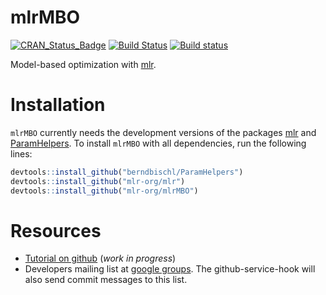 # mlrMBO

[![CRAN_Status_Badge](http://www.r-pkg.org/badges/version/mlrMBO)](https://cran.r-project.org/package=mlrMBO)
[![Build Status](https://travis-ci.org/mlr-org/mlrMBO.png?branch=master)](https://travis-ci.org/mlr-org/mlrMBO)
[![Build status](https://ci.appveyor.com/api/projects/status/gvr607kqcl78qjq9/branch/master?svg=true)](https://ci.appveyor.com/project/jakob-r/mlrmbo/branch/master)

Model-based optimization with [mlr](https://github.com/mlr-org/mlr/).

# Installation

`mlrMBO` currently needs the development versions of the packages [mlr](https://github.com/mlr-org/mlr/) and [ParamHelpers](https://github.com/berndbischl/ParamHelpers).
To install `mlrMBO` with all dependencies, run the following lines:

```r
devtools::install_github("berndbischl/ParamHelpers")
devtools::install_github("mlr-org/mlr")
devtools::install_github("mlr-org/mlrMBO")
```


# Resources

* [Tutorial on github](http://mlr-org.github.io/mlrMBO/devel/html/) (*work in progress*)
* Developers mailing list at [google groups](https://groups.google.com/forum/?hl=de#!forum/mlrmbo-devel).
  The github-service-hook will also send commit messages to this list.
